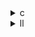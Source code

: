 <details><summary>c</summary>

---

##  **ベース：`lu.c`**

* 処理順：逐次スカラー演算 (`i → j → k`)
* 内部ループは単純な3重ループ構成（`A[i][j] -= A[i][k] * A[k][j]`）
*  `#pragma scop ... endscop` による PolyBench 最適化対象
*  OpenMP 無し
*  SIMD ベクトル化無し
* `B = A*A^T` による初期化で正定値化（共通）

---

##  `lu_1.c` の違い【PolyBench スコープ保持】

*  `#pragma scop` を維持 → PolyBench スキャンツールと互換性あり
*  計算構造はベースと同一（順序やアルゴリズムの変更なし）
*  OpenMP 無し
*  SIMD 無し

>  **lu\_1.c** = **PolyBench互換を維持した非並列ベースコード**

---

##  `lu_2.c` の違い【OpenMP + SIMD 導入】

*  `#pragma omp parallel for private(j, k)` による `i` 並列化
*  `#pragma omp simd reduction(-:sum)` による `k`ループ SIMD ベクトル化
*  `sum` の再利用によるメモリアクセス最適化あり
*  `#pragma scop` 削除（PolyBench最適化には非対応）

> **lu\_2.c** = **並列 + SIMD ベースの最適化実装**

---

##  `lu_3.c` の違い【lu\_2.c とほぼ同一：最大並列化】

*  `#pragma omp parallel for` + `simd reduction` の構成も lu\_2.c と同様
*  `init_array` に `#pragma omp parallel for collapse(2)` による `B[r][s] += A[r][t] * A[s][t]` の並列化
*  `memcpy` による `A ← B` コピーも明示
*  メモリ操作や初期化まで並列化されており **最広域の並列化対象**

>  **lu\_3.c** = **ループと初期化すべてに OpenMP 並列化を導入した完成形**

---

##  比較まとめ表

| 特徴                          | `lu.c` | `lu_1.c` | `lu_2.c`           | `lu_3.c`                  |
| --------------------------- | ------ | -------- | ------------------ | ------------------------- |
| `#pragma scop`（PolyBench）   | ✅      | ✅        | ❌                  | ❌                         |
| OpenMP 並列化 (`parallel for`) | ❌      | ❌        | ✅（kernelのみ）        | ✅（kernel + init\_array）   |
| SIMD (`#pragma omp simd`)   | ❌      | ❌        | ✅（kernel内kループ）     | ✅ 同上                      |
| `init_array` の並列化           | ❌      | ❌        | ❌                  | ✅ `collapse(2)` による行列積並列化 |
| ベースコードからの演算変更               | ❌      | ❌        | ✅（SIMD化に向けたsum変数化） | ✅ 同上                      |

---

##  結論

* **lu\_1.c**：ベースコードを PolyBench 用に維持。最適化なしの評価ベース。
* **lu\_2.c**：演算の中心（LU分解）に対して **OpenMP 並列化 + SIMD** を導入。
* **lu\_3.c**：演算だけでなく初期化処理まで並列化した **最大並列性能指向設計**。

---

</details>

<details><summary>ll</summary>

---

##  **`lu_base.ll` の特徴**

*  `__kmpc_*` 関数なし → OpenMP 並列化されていない
*  `!llvm.loop.vectorize` 等のベクトル化メタ無し
*  SIMD 命令（`<4 x float>`）出現なし → 完全スカラー構成
*  典型的な 3重ループ構成（LU分解のネストされた `i-j-k`）
* 命令構成：`load`, `fmul`, `fadd`, `fsub`, `store` のみ（スカラー）

---

##  `lu_1.ll` の違い【構造維持・最適化なし】

*  `lu_base.ll` と完全に一致する IR 構造
*  OpenMP 呼び出しなし (`__kmpc_*` 無し)
*  SIMD 命令無し
*  LLVMメタデータなし（`vectorize`, `unroll`）

>  **lu\_1.ll** = ベースコードと**機能的に同一な非最適化IR**

---

##  `lu_2.ll` の違い【OpenMP + SIMD】

*  `__kmpc_fork_call`, `__kmpc_for_static_init` 出現 → **OpenMP 並列化あり**
*  `@.omp_outlined.*` によるアウトライン化された並列ループ関数
*  `!llvm.loop.vectorize.enable = true` メタ付き → LLVM SIMD 展開可能指示
*  `fmul <4 x float>`, `fadd <4 x float>` などの **SIMD命令** 出現
*  `reduction` に関するIR構成：`sum` が `%add` 等で明示的にベクトル化展開

>  **lu\_2.ll** = OpenMP 並列 + LLVM SIMD ベクトル化された **高性能中核IR**

---

##  `lu_3.ll` の違い【全面並列化 + SIMD命令 + 初期化までカバー】

*  `__kmpc_*` 系関数多数出現 → `init_array` も含め OpenMP 並列化対象が最大
*  複数の `omp_outlined.*` に `collapse(2)` 相当の並列指示を確認（IRレベル）
*  SIMD命令とベクトル化メタデータを保持（`vectorize.width`, `unroll.count`）
*  `memcpy`, `load/store <4 x float>` 等による最適なブロックメモリアクセス命令を併用

>  **lu\_3.ll** = 計算・初期化・データ移動まで含めて **最大範囲に最適化された完成IR**

---

##  LLVM IR 差分まとめ

| 特徴                      | `lu_base.ll` | `lu_1.ll` | `lu_2.ll`                         | `lu_3.ll`                           |
| ----------------------- | ------------ | --------- | --------------------------------- | ----------------------------------- |
| OpenMP 並列化 (`__kmpc_*`) | ❌            | ❌         | ✅ `fork_call`, `outlined`         | ✅（多数、初期化含む）                         |
| ベクトル化メタ (`vectorize.*`) | ❌            | ❌         | ✅ `vectorize.enable`, `width = 4` | ✅ `vectorize.width`, `unroll.count` |
| SIMD命令 (`<4 x float>`)  | ❌            | ❌         | ✅ `fmul`, `fadd`, `load/store`    | ✅（初期化段階も含む）                         |
| `init_array` 最適化        | ❌            | ❌         | ❌                                 | ✅ `collapse(2)` による並列初期化            |
| 構造的違い（ループ/関数数）          | 基本形          | 同左        | アウトライン関数あり                        | 複数アウトライン + メモリ最適化命令あり               |

---

##  結論

* **lu\_1.ll**：`lu_base.ll` と構造・最適化レベルともに同一（比較用ベースライン）
* **lu\_2.ll**：OpenMP 並列 + SIMD 展開された **演算部最適化 IR**
* **lu\_3.ll**：OpenMP 並列 + SIMD + 初期化・データコピー最適化 → **最大範囲最適化済みIR**

---

</details>

